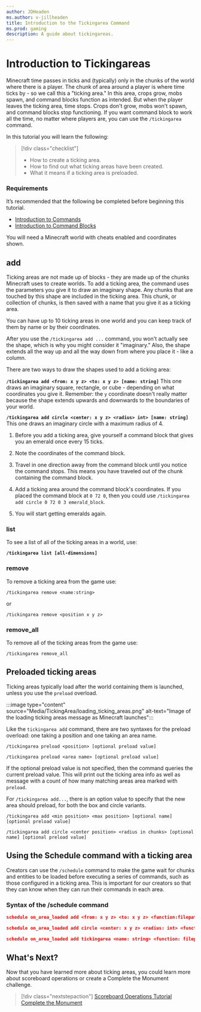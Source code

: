 ```yaml
---
author: JDHeaden
ms.author: v-jillheaden
title: Introduction to the Tickingarea Command
ms.prod: gaming
description: A guide about tickingareas.
---
```


# Introduction to Tickingareas

Minecraft time passes in ticks and (typically) only in the chunks of the world where there is a player. The chunk of area around a player is where time ticks by - so we call this a "ticking area." In this area, crops grow, mobs spawn, and command blocks function as intended. But when the player leaves the ticking area, time stops. Crops don't grow, mobs won't spawn, and command blocks stop functioning. If you want command block to work all the time, no matter where players are, you can use the `/tickingarea` command.

In this tutorial you will learn the following:

> [!div class="checklist"]
>
> - How to create a ticking area.
> - How to find out what ticking areas have been created.
> - What it means if a ticking area is preloaded.

### Requirements

It’s recommended that the following be completed before beginning this tutorial.

- [Introduction to Commands](CommandsIntroduction.md)
- [Introduction to Command Blocks](CommandBlocks.md)

You will need a Minecraft world with cheats enabled and coordinates shown.

## add

Ticking areas are not made up of blocks - they are made up of the chunks Minecraft uses to create worlds. To add a ticking area, the command uses the parameters you give it to draw an imaginary shape. Any chunks that are touched by this shape are included in the ticking area. This chunk, or collection of chunks, is then saved with a name that you give it as a ticking area.

You can have up to 10 ticking areas in one world and you can keep track of them by name or by their coordinates.

After you use the `/tickingarea add ...` command, you won't actually see the shape, which is why you might consider it "imaginary." Also, the shape extends all the way up and all the way down from where you place it - like a column.

There are two ways to draw the shapes used to add a ticking area:

**`/tickingarea add <from: x y z> <to: x y z> [name: string]`**
This one draws an imaginary square, rectangle, or cube - depending on what coordinates you give it. Remember: the `y` coordinate doesn't really matter because the shape extends upwards and downwards to the boundaries of your world.

**`/tickingarea add circle <center: x y z> <radius> int> [name: string]`**
This one draws an imaginary circle with a maximum radius of 4.

1. Before you add a ticking area, give yourself a command block that gives you an emerald once every 15 ticks.

1. Note the coordinates of the command block.

1. Travel in one direction away from the command block until you notice the command stops. This means you have traveled out of the chunk containing the command block.

1. Add a ticking area around the command block's coordinates. If you placed the command block at `0 72 0`, then you could use `/tickingarea add circle 0 72 0 3 emerald_block`.

1. You will start getting emeralds again.

### list

To see a list of all of the ticking areas in a world, use:

**`/tickingarea list [all-dimensions]`**

### remove

To remove a ticking area from the game use:

```
/tickingarea remove <name:string>
```

or

```
/tickingarea remove <position x y z>
```

### remove_all

To remove all of the ticking areas from the game use:

```
/tickingarea remove_all
```

## Preloaded ticking areas

Ticking areas typically load after the world containing them is launched, unless you use the `preload` overload.

:::image type="content" source="Media/TickingArea/loading_ticking_areas.png" alt-text="Image of the loading ticking areas message as Minecraft launches":::

Like the `tickingarea add` command, there are two syntaxes for the preload overload: one taking a position and one taking an area name.

```
/tickingarea preload <position> [optional preload value] 

/tickingarea preload <area name> [optional preload value] 
```

If the optional preload value is not specified, then the command queries the current preload value. This will print out the ticking area info as well as message with a count of how many matching areas area marked with `preload`.

For `/tickingarea add...`, there is an option value to specify that the new area should preload, for both the box and circle variants.

```
/tickingarea add <min position> <max position> [optional name] [optional preload value] 

/tickingarea add circle <center position> <radius in chunks> [optional name] [optional preload value]
```

## Using the Schedule command with a ticking area

Creators can use the `/schedule` command to make the game wait for chunks and entities to be loaded before executing a series of commands, such as those configured in a ticking area. This is important for our creators so that they can know when they can run their commands in each area.

### Syntax of the /schedule command

```json
schedule on_area_loaded add <from: x y z> <to: x y z> <function:filepath> 

schedule on_area_loaded add circle <center: x y z> <radius: int> <function: filepath> 

schedule on_area_loaded add tickingarea <name: string> <function: filepath>
```

## What's Next?

Now that you have learned more about ticking areas, you could learn more about scoreboard operations or create a Complete the Monument challenge.

> [!div class="nextstepaction"]
> [Scoreboard Operations Tutorial](ScoreboardOperationsTutorial.md)
> [Complete the Monument](CommandsHowToMakeACTMMap.md)
